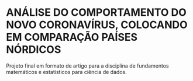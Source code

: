 # ANÁLISE DO COMPORTAMENTO DO NOVO CORONAVÍRUS, COLOCANDO EM COMPARAÇÃO PAÍSES NÓRDICOS

Projeto final em formato de artigo para a disciplina de fundamentos matemáticos e estatísticos para ciência de dados.
